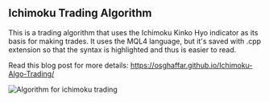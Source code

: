 ## Ichimoku Trading Algorithm
This is a trading algorithm that uses the Ichimoku Kinko Hyo indicator as its basis for making trades. It uses the MQL4 language, but it's saved with .cpp extension so that the syntax is highlighted and thus is easier to read.

Read this blog post for more details: https://osghaffar.github.io/Ichimoku-Algo-Trading/

![Algorithm for ichimoku trading](https://github.com/osghaffar/osghaffar.github.io/blob/master/images/ichimoku.png "Algorithm for ichimoku trading")
